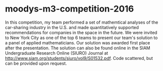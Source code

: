# moodys-m3-competition-2016
In this competition, my team performed a set of mathemtical analyses of the car-sharing industry in the U.S. and made quantitatively supported recommendations for companies in the space in the future. We were invited to New York City as one of the top 6 teams to present our team's solution to a panel of applied mathematicians. Our solution was awarded first place after the presentation. The solution can also be found online in the SIAM Undergraduate Research Online (SIURO) Journal at http://www.siam.org/students/siuro/vol9/S01532.pdf. Code scattered, but can be provided upon request.
